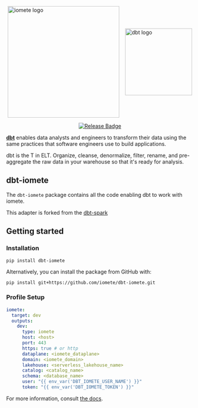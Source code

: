 <div style="display: flex; justify-content: center; align-items: center;">
    <img src="https://iomete.com/resources/logo-black.svg" alt="iomete logo" width="300" style="margin-right: 1rem"/>
    <img src="https://raw.githubusercontent.com/dbt-labs/dbt/ec7dee39f793aa4f7dd3dae37282cc87664813e4/etc/dbt-logo-full.svg" alt="dbt logo" width="180"/>
</div>
<p align="center">
  <a href="https://github.com/iomete/dbt-iomete/actions/workflows/release.yml">
    <img src="https://github.com/iomete/dbt-iomete/actions/workflows/release.yml/badge.svg?event=push" alt="Release Badge"/>
  </a>
</p>

**[dbt](https://www.getdbt.com/)** enables data analysts and engineers to transform their data using the same practices that software engineers use to build applications.

dbt is the T in ELT. Organize, cleanse, denormalize, filter, rename, and pre-aggregate the raw data in your warehouse so that it's ready for analysis.

## dbt-iomete

The `dbt-iomete` package contains all the code enabling dbt to work with iomete.

This adapter is forked from the [dbt-spark](https://github.com/dbt-labs/dbt-spark)

## Getting started

### Installation

```shell
pip install dbt-iomete
```

Alternatively, you can install the package from GitHub with:

```shell
pip install git+https://github.com/iomete/dbt-iomete.git
```

### Profile Setup

```yaml
iomete:
  target: dev
  outputs:
    dev:
      type: iomete
      host: <host>
      port: 443
      https: true # or http
      dataplane: <iomete_dataplane>
      domain: <iomete_domain>
      lakehouse: <serverless_lakehouse_name>
      catalog: <catalog_name>
      schema: <database_name>
      user: "{{ env_var('DBT_IOMETE_USER_NAME') }}"
      token: "{{ env_var('DBT_IOMETE_TOKEN') }}"
```

For more information, consult [the docs](https://iomete.com/docs/guides/dbt/getting-started-with-iomete-dbt).